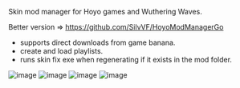 Skin mod manager for Hoyo games and Wuthering Waves.

Better version => https://github.com/SilvVF/HoyoModManagerGo

* supports direct downloads from game banana.
* create and load playlists.
* runs skin fix exe when regenerating if it exists in the mod folder.

![image](https://github.com/user-attachments/assets/c8c6d0b3-04ea-40a0-a72c-b0e84303bc9c)
![image](https://github.com/user-attachments/assets/f6166c68-f418-423e-bd36-0f26f02c2c15)
![image](https://github.com/user-attachments/assets/b19d1bc0-79e9-4da7-add8-ebcb6c12f022)
![image](https://github.com/user-attachments/assets/ee9c80bd-d2ff-483f-8403-546f8d263911)
